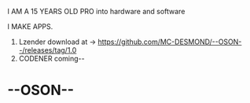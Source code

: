 I AM A 15 YEARS OLD PRO
into hardware and software

I MAKE APPS.
1) Lzender download at -> https://github.com/MC-DESMOND/--OSON--/releases/tag/1.0
2) CODENER coming--

# --OSON--

